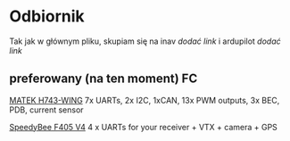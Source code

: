 # Odbiornik

Tak jak w głównym pliku, skupiam się na inav *dodać link* i ardupilot *dodać link*

## preferowany (na ten moment) FC

[MATEK H743-WING](https://rcmaniak.pl/pl/p/MATEK-H743-WING-V3-AIO-OSD-H7-Flight-Controller/5071) 7x UARTs, 2x I2C, 1xCAN, 13x PWM outputs, 3x BEC, PDB, current sensor

[SpeedyBee F405 V4](https://www.speedybee.com/speedybee-f405-v4-bls-55a-30x30-fc-esc-stack/) 4 x UARTs for your receiver + VTX + camera + GPS
